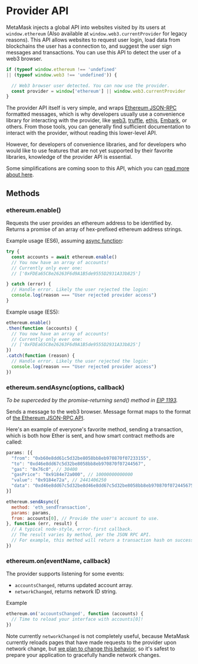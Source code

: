 # Provider API

MetaMask injects a global API into websites visited by its users at `window.ethereum` (Also available at `window.web3.currentProvider` for legacy reasons). This API allows websites to request user login, load data from blockchains the user has a connection to, and suggest the user sign messages and transactions. You can use this API to detect the user of a web3 browser.

```javascript
if (typeof window.ethereum !== 'undefined'
|| (typeof window.web3 !== 'undefined')) {

  // Web3 browser user detected. You can now use the provider.
  const provider = window['ethereum'] || window.web3.currentProvider
}
```

The provider API itself is very simple, and wraps [Ethereum JSON-RPC](../Main_Concepts/RPC_API) formatted messages, which is why developers usually use a convenience library for interacting with the provider, like [web3](https://www.npmjs.com/package/web3), [truffle](https://truffleframework.com/), [ethjs](https://www.npmjs.com/package/ethjs), [Embark](https://embark.status.im/), or others. From those tools, you can generally find sufficient documentation to interact with the provider, without reading this lower-level API.

However, for developers of convenience libraries, and for developers who would like to use features that are not yet supported by their favorite libraries, knowledge of the provider API is essential.

Some simplifications are coming soon to this API, which you can [read more about here](https://github.com/ethereum/EIPs/blob/master/EIPS/eip-1193.md).

## Methods

### ethereum.enable()

Requests the user provides an ethereum address to be identified by. Returns a promise of an array of hex-prefixed ethereum address strings.

Example usage (ES6), assuming [async function](https://developer.mozilla.org/en-US/docs/Web/JavaScript/Reference/Statements/async_function):

```javascript
try {
  const accounts = await ethereum.enable()
  // You now have an array of accounts!
  // Currently only ever one:
  // ['0xFDEa65C8e26263F6d9A1B5de9555D2931A33b825']

} catch (error) {
  // Handle error. Likely the user rejected the login:
  console.log(reason === "User rejected provider access")
}
```

Example usage (ES5):

```javascript
ethereum.enable()
.then(function (accounts) {
  // You now have an array of accounts!
  // Currently only ever one:
  // ['0xFDEa65C8e26263F6d9A1B5de9555D2931A33b825']
})
.catch(function (reason) {
  // Handle error. Likely the user rejected the login:
  console.log(reason === "User rejected provider access")
})
```

### ethereum.sendAsync(options, callback)

_To be superceded by the promise-returning send() method in [EIP 1193](https://github.com/ethereum/EIPs/blob/master/EIPS/eip-1193.md)._

Sends a message to the web3 browser. Message format maps to the format of [the Ethereum JSON-RPC API](https://github.com/ethereum/wiki/wiki/JSON-RPC#json-rpc-methods).

Here's an example of everyone's favorite method, sending a transaction, which is both how Ether is sent, and how smart contract methods are called:
```javascript
params: [{
  "from": "0xb60e8dd61c5d32be8058bb8eb970870f07233155",
  "to": "0xd46e8dd67c5d32be8058bb8eb970870f07244567",
  "gas": "0x76c0", // 30400
  "gasPrice": "0x9184e72a000", // 10000000000000
  "value": "0x9184e72a", // 2441406250
  "data": "0xd46e8dd67c5d32be8d46e8dd67c5d32be8058bb8eb970870f072445675058bb8eb970870f072445675"
}]

ethereum.sendAsync({
  method: 'eth_sendTransaction',
  params: params,
  from: accounts[0], // Provide the user's account to use.
}, function (err, result) {
  // A typical node-style, error-first callback.
  // The result varies by method, per the JSON RPC API.
  // For example, this method will return a transaction hash on success.
})
```

### ethereum.on(eventName, callback)

The provider supports listening for some events:
- `accountsChanged`, returns updated account array.
- `networkChanged`, returns network ID string.

Example
```javascript
ethereum.on('accountsChanged', function (accounts) {
  // Time to reload your interface with accounts[0]!
})
```

Note currently `networkChanged` is not completely useful, because MetaMask currently reloads pages that have made requests to the provider upon network change, but [we plan to change this behavior](https://medium.com/metamask/breaking-change-no-longer-reloading-pages-on-network-change-4a3e1fd2f5e7), so it's safest to prepare your application to gracefully handle network changes.
